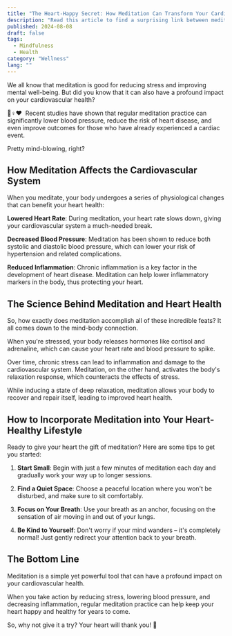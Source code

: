 ```yaml
---
title: "The Heart-Happy Secret: How Meditation Can Transform Your Cardiovascular Health"
description: "Read this article to find a surprising link between meditation and cardiovascular health, and experience how this simple practice will help keep your heart happy and healthy!"
published: 2024-08-08
draft: false
tags:
  - Mindfulness
  - Health
category: "Wellness"
lang: ""
---
```



We all know that meditation is good for reducing stress and improving mental well-being. But did you know that it can also have a profound impact on your cardiovascular health?

🧘♀️❤ ️ Recent studies have shown that regular meditation practice can significantly lower blood pressure, reduce the risk of heart disease, and even improve outcomes for those who have already experienced a cardiac event.

Pretty mind-blowing, right?


## How Meditation Affects the Cardiovascular System

When you meditate, your body undergoes a series of physiological changes that can benefit your heart health:

**Lowered Heart Rate**: During meditation, your heart rate slows down, giving your cardiovascular system a much-needed break.

**Decreased Blood Pressure**: Meditation has been shown to reduce both systolic and diastolic blood pressure, which can lower your risk of hypertension and related complications.

**Reduced Inflammation**: Chronic inflammation is a key factor in the development of heart disease. Meditation can help lower inflammatory markers in the body, thus protecting your heart.

## The Science Behind Meditation and Heart Health

So, how exactly does meditation accomplish all of these incredible feats? It all comes down to the mind-body connection.

When you're stressed, your body releases hormones like cortisol and adrenaline, which can cause your heart rate and blood pressure to spike.

Over time, chronic stress can lead to inflammation and damage to the cardiovascular system. Meditation, on the other hand, activates the body's relaxation response, which counteracts the effects of stress.

While inducing a state of deep relaxation, meditation allows your body to recover and repair itself, leading to improved heart health.

## How to Incorporate Meditation into Your Heart-Healthy Lifestyle

Ready to give your heart the gift of meditation? Here are some tips to get you started:

1. **Start Small**: Begin with just a few minutes of meditation each day and gradually work your way up to longer sessions.

2. **Find a Quiet Space**: Choose a peaceful location where you won't be disturbed, and make sure to sit comfortably.

3. **Focus on Your Breath**: Use your breath as an anchor, focusing on the sensation of air moving in and out of your lungs.

4. **Be Kind to Yourself**: Don't worry if your mind wanders – it's completely normal! Just gently redirect your attention back to your breath.

## The Bottom Line

Meditation is a simple yet powerful tool that can have a profound impact on your cardiovascular health.

When you take action by reducing stress, lowering blood pressure, and decreasing inflammation, regular meditation practice can help keep your heart happy and healthy for years to come.

So, why not give it a try? Your heart will thank you! 🙏
